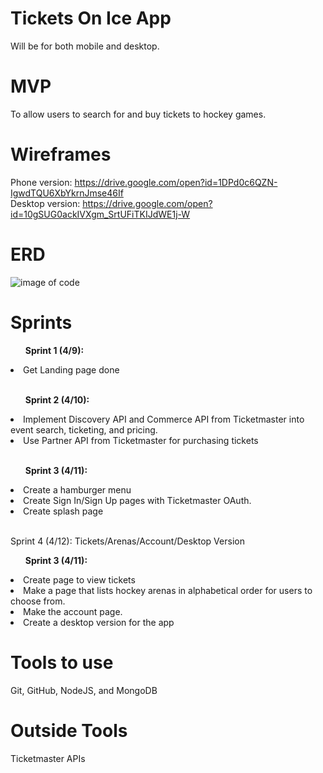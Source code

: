 # Tickets On Ice App
Will be for both mobile and desktop.

# MVP
To allow users to search for and buy tickets to hockey games.

# Wireframes
Phone version: https://drive.google.com/open?id=1DPd0c6QZN-IgwdTQU6XbYkrnJmse46If
<br>Desktop version: https://drive.google.com/open?id=10gSUG0ackIVXgm_SrtUFiTKIJdWE1j-W

# ERD
![image of code](images/TicketsOnIceERD.png)

# Sprints
<ul><b>Sprint 1 (4/9):</b></ul> 
<li>Get Landing page done</li>
<br>

<ul><b>Sprint 2 (4/10):</b></ul>
<li>Implement Discovery API and Commerce API from Ticketmaster into event search, ticketing, and pricing.</li>
<li>Use Partner API from Ticketmaster for purchasing tickets</li>
<br>

<b><ul>Sprint 3 (4/11):</ul></b>
<li>Create a hamburger menu</li>
<li>Create Sign In/Sign Up pages with Ticketmaster OAuth.</li>
<li>Create splash page</li>
<br>

Sprint 4 (4/12): Tickets/Arenas/Account/Desktop Version
<b><ul>Sprint 3 (4/11):</ul></b>
<li>Create page to view tickets</li>
<li>Make a page that lists hockey arenas in alphabetical order for users to choose from.</li>
<li>Make the account page.</li>
<li>Create a desktop version for the app</li>

# Tools to use
Git, GitHub, NodeJS, and MongoDB

# Outside Tools
Ticketmaster APIs
